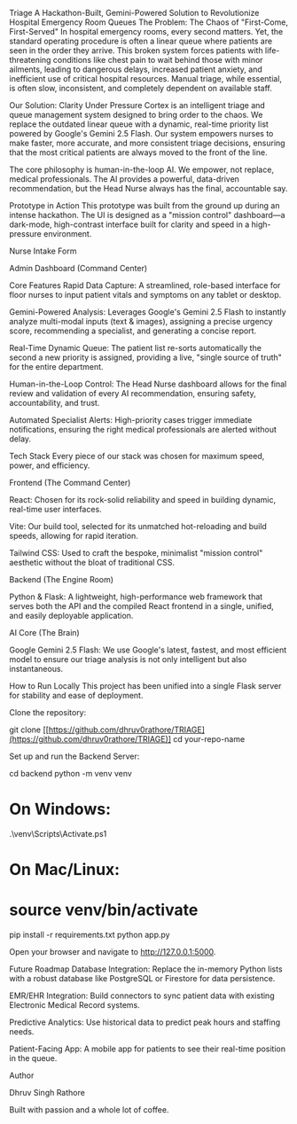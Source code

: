 Triage
A Hackathon-Built, Gemini-Powered Solution to Revolutionize Hospital Emergency Room Queues
The Problem: The Chaos of "First-Come, First-Served"
In hospital emergency rooms, every second matters. Yet, the standard operating procedure is often a linear queue where patients are seen in the order they arrive. This broken system forces patients with life-threatening conditions like chest pain to wait behind those with minor ailments, leading to dangerous delays, increased patient anxiety, and inefficient use of critical hospital resources. Manual triage, while essential, is often slow, inconsistent, and completely dependent on available staff.

Our Solution: Clarity Under Pressure
Cortex is an intelligent triage and queue management system designed to bring order to the chaos. We replace the outdated linear queue with a dynamic, real-time priority list powered by Google's Gemini 2.5 Flash. Our system empowers nurses to make faster, more accurate, and more consistent triage decisions, ensuring that the most critical patients are always moved to the front of the line.

The core philosophy is human-in-the-loop AI. We empower, not replace, medical professionals. The AI provides a powerful, data-driven recommendation, but the Head Nurse always has the final, accountable say.

Prototype in Action
This prototype was built from the ground up during an intense hackathon. The UI is designed as a "mission control" dashboard—a dark-mode, high-contrast interface built for clarity and speed in a high-pressure environment.

Nurse Intake Form

Admin Dashboard (Command Center)





Core Features
Rapid Data Capture: A streamlined, role-based interface for floor nurses to input patient vitals and symptoms on any tablet or desktop.

Gemini-Powered Analysis: Leverages Google's Gemini 2.5 Flash to instantly analyze multi-modal inputs (text & images), assigning a precise urgency score, recommending a specialist, and generating a concise report.

Real-Time Dynamic Queue: The patient list re-sorts automatically the second a new priority is assigned, providing a live, "single source of truth" for the entire department.

Human-in-the-Loop Control: The Head Nurse dashboard allows for the final review and validation of every AI recommendation, ensuring safety, accountability, and trust.

Automated Specialist Alerts: High-priority cases trigger immediate notifications, ensuring the right medical professionals are alerted without delay.

Tech Stack
Every piece of our stack was chosen for maximum speed, power, and efficiency.

Frontend (The Command Center)

React: Chosen for its rock-solid reliability and speed in building dynamic, real-time user interfaces.

Vite: Our build tool, selected for its unmatched hot-reloading and build speeds, allowing for rapid iteration.

Tailwind CSS: Used to craft the bespoke, minimalist "mission control" aesthetic without the bloat of traditional CSS.

Backend (The Engine Room)

Python & Flask: A lightweight, high-performance web framework that serves both the API and the compiled React frontend in a single, unified, and easily deployable application.

AI Core (The Brain)

Google Gemini 2.5 Flash: We use Google's latest, fastest, and most efficient model to ensure our triage analysis is not only intelligent but also instantaneous.

How to Run Locally
This project has been unified into a single Flask server for stability and ease of deployment.

Clone the repository:

git clone [[https://github.com/dhruv0rathore/TRIAGE](https://github.com/dhruv0rathore/TRIAGE)]
cd your-repo-name

Set up and run the Backend Server:

cd backend
python -m venv venv
# On Windows:
.\venv\Scripts\Activate.ps1
# On Mac/Linux:
# source venv/bin/activate
pip install -r requirements.txt
python app.py

Open your browser and navigate to http://127.0.0.1:5000.

Future Roadmap
Database Integration: Replace the in-memory Python lists with a robust database like PostgreSQL or Firestore for data persistence.

EMR/EHR Integration: Build connectors to sync patient data with existing Electronic Medical Record systems.

Predictive Analytics: Use historical data to predict peak hours and staffing needs.

Patient-Facing App: A mobile app for patients to see their real-time position in the queue.

Author

Dhruv Singh Rathore

Built with passion and a whole lot of coffee.
